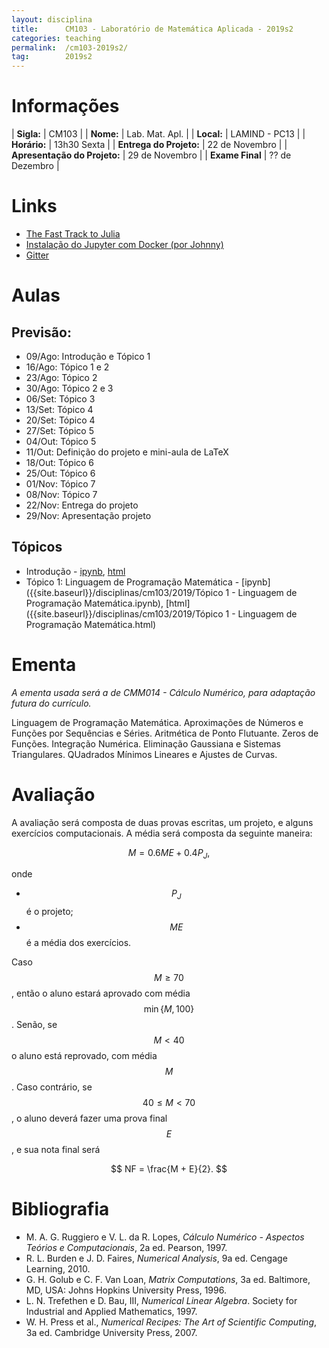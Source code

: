 ```yaml
---
layout: disciplina
title:      CM103 - Laboratório de Matemática Aplicada - 2019s2
categories: teaching
permalink:  /cm103-2019s2/
tag:        2019s2
---
```


# Informações

  |          **Sigla:**           | CM103            |
  |          **Nome:**            | Lab. Mat. Apl.   |
  |          **Local:**           | LAMIND - PC13    |
  |          **Horário:**         | 13h30 Sexta      |
  |   **Entrega do Projeto:**     | 22 de Novembro   |
  | **Apresentação do Projeto:**  | 29 de Novembro   |
  |        **Exame Final**        | ?? de Dezembro   |

<!--
# Projetos

- [Descrição]({{site.baseurl}}/disciplinas/cm103/2019/projetos.html)
-->

# Links

- [The Fast Track to Julia](https://juliadocs.github.io/Julia-Cheat-Sheet/)
- [Instalação do Jupyter com Docker (por Johnny)](/disciplinas/cmm014/2019/docker.html)
- [Gitter](https://gitter.im/abelsiqueira/cm103-2019s2)

<!--
# Notas e provas (Atualizado 03/08 de 2019 com notas finais)

- [Notas]({{site.baseurl}}/disciplinas/cm103/2019/notas.pdf).
- [Prova 1]({{site.baseurl}}/disciplinas/cm103/2019/prova1.pdf).
- [Prova 2]({{site.baseurl}}/disciplinas/cm103/2019/prova2.pdf).

# Exercícios

- [Exercício 01](https://classroom.github.com/a/N4wyrVEn)
- [Exercício 02](https://classroom.github.com/a/dm0vAR_n)
- [Exercício 03](https://classroom.github.com/a/pKA69MvA)
- [Exercício 04](https://classroom.github.com/a/4QZz9AL-)
-->

# Aulas

## Previsão:

- 09/Ago: Introdução e Tópico 1
- 16/Ago: Tópico 1 e 2
- 23/Ago: Tópico 2
- 30/Ago: Tópico 2 e 3
- 06/Set: Tópico 3
- 13/Set: Tópico 4
- 20/Set: Tópico 4
- 27/Set: Tópico 5
- 04/Out: Tópico 5
- 11/Out: Definição do projeto e mini-aula de LaTeX
- 18/Out: Tópico 6
- 25/Out: Tópico 6
- 01/Nov: Tópico 7
- 08/Nov: Tópico 7
- 22/Nov: Entrega do projeto
- 29/Nov: Apresentação projeto

## Tópicos

- Introdução -
  [ipynb]({{site.baseurl}}/disciplinas/cm103/2019/Introdução.ipynb),
  [html]({{site.baseurl}}/disciplinas/cm103/2019/Introdução.html)
- Tópico 1: Linguagem de Programação Matemática -
  [ipynb]({{site.baseurl}}/disciplinas/cm103/2019/Tópico 1 - Linguagem de Programação Matemática.ipynb),
  [html]({{site.baseurl}}/disciplinas/cm103/2019/Tópico 1 - Linguagem de Programação Matemática.html)

<!--
- Tópico 2: Aritmética de Ponto Flutuante -
  [ipynb]({{site.baseurl}}/disciplinas/cm103/2019/Tópico 2 - Aritmética de Ponto Flutuante.ipynb),
  [html]({{site.baseurl}}/disciplinas/cm103/2019/Tópico 2 - Aritmética de Ponto Flutuante.html)
- Tópico 3 - Aproximações de Números e Funções por Sequências e Séries -
  [ipynb]({{site.baseurl}}/disciplinas/cm103/2019/Tópico 3 - Aproximações de Números e Funções por Sequências e Séries.ipynb),
  [html]({{site.baseurl}}/disciplinas/cm103/2019/Tópico 3 - Aproximações de Números e Funções por Sequências e Séries.html)
- Tópico 4 - Zeros de Funções -
  [ipynb]({{site.baseurl}}/disciplinas/cm103/2019/Tópico 4 - Zeros de Funções.ipynb),
  [html]({{site.baseurl}}/disciplinas/cm103/2019/Tópico 4 - Zeros de Funções.html)
- Tópico 5 - Integração Numérica
  [ipynb]({{site.baseurl}}/disciplinas/cm103/2019/Tópico 5 - Integração Numérica.ipynb),
  [html]({{site.baseurl}}/disciplinas/cm103/2019/Tópico 5 - Integração Numérica.html)
- [Aula dia 15/04]({{site.baseurl}}/disciplinas/cm103/2019/Aula 15_04.pdf)
- [Aula dia 22/04]({{site.baseurl}}/disciplinas/cm103/2019/22_04 - Correção da prova.pdf)
- [Aula dia 22/04]({{site.baseurl}}/disciplinas/cm103/2019/22_04 - Aula de integral.pdf)
- [Aula dia 24/04]({{site.baseurl}}/disciplinas/cm103/2019/24_04 - Aula de integral.pdf)
- Tópico 6 - Eliminação Gaussiana e Sistemas Triangulares
  [ipynb]({{site.baseurl}}/disciplinas/cm103/2019/Tópico 6 - Eliminação Gaussiana e Sistemas Triangulares.ipynb),
  [html]({{site.baseurl}}/disciplinas/cm103/2019/Tópico 6 - Eliminação Gaussiana e Sistemas Triangulares.html)
- Tópico 7 - Quadrados Mínimos Lineares e Ajustes de Curvas
  [ipynb]({{site.baseurl}}/disciplinas/cm103/2019/Tópico 7 - Quadrados Mínimos Lineares e Ajustes de Curvas.ipynb),
  [html]({{site.baseurl}}/disciplinas/cm103/2019/Tópico 7 - Quadrados Mínimos Lineares e Ajustes de Curvas.html)
- [Aula dia 29/04]({{site.baseurl}}/disciplinas/cm103/2019/29_04 - integração e começo de sistemas.pdf)
- [Aula dia 06/05]({{site.baseurl}}/disciplinas/cm103/2019/06_05 - Eliminação Gaussiana.pdf)
- [Aula dia 08/05]({{site.baseurl}}/disciplinas/cm103/2019/08_05 - Eliminação Gaussiana.pdf)
- [Aula dia 13/05]({{site.baseurl}}/disciplinas/cm103/2019/13_05 - Eliminação Gaussiana.pdf)
- [Aula dia 27/05]({{site.baseurl}}/disciplinas/cm103/2019/27_05 - LU.pdf)
- [Aula dia 29/05]({{site.baseurl}}/disciplinas/cm103/2019/29_05 - Quadrados Mínimos.pdf)
- [Aula dia 03/06]({{site.baseurl}}/disciplinas/cm103/2019/03_06 - Quadrados Mínimos.pdf)
- [Aula dia 05/06]({{site.baseurl}}/disciplinas/cm103/2019/05_06 - Quadrados Mínimos.pdf)
-->

# Ementa

_A ementa usada será a de CMM014 - Cálculo Numérico, para adaptação futura do currículo._

Linguagem de Programação Matemática. Aproximações de Números e Funções por Sequências e
Séries. Aritmética de Ponto Flutuante. Zeros de Funções. Integração Numérica. Eliminação
Gaussiana e Sistemas Triangulares. QUadrados Mínimos Lineares e Ajustes de Curvas.

# Avaliação

A avaliação será composta de duas provas escritas, um projeto, e alguns exercícios
computacionais.
A média será composta da seguinte maneira:

$$ M = 0.6 ME + 0.4 P_J, $$

onde

- $$P_J$$ é o projeto;
- $$ME$$ é a média dos exercícios.

Caso $$M \geq 70$$, então o aluno estará aprovado com média $$\min\{M, 100\}$$.
Senão, se $$M < 40$$ o aluno está reprovado, com média $$M$$.
Caso contrário, se $$40 \leq M < 70$$, o aluno deverá fazer uma prova final $$E$$, e
sua nota final será

$$ NF = \frac{M + E}{2}. $$

# Bibliografia

  - M. A. G. Ruggiero e V. L. da R. Lopes, *Cálculo Numérico - Aspectos Teórios e
   Computacionais*, 2a ed. Pearson, 1997.
  - R. L. Burden e J. D. Faires, *Numerical Analysis*, 9a ed. Cengage Learning,
    2010.
  - G. H. Golub e C. F. Van Loan, *Matrix Computations*, 3a ed. Baltimore, MD,
    USA: Johns Hopkins University Press, 1996.
  - L. N. Trefethen e D. Bau, III, *Numerical Linear Algebra*. Society for
    Industrial and Applied Mathematics, 1997.
  - W. H. Press et al., *Numerical Recipes: The Art of Scientific Computing*, 3a
    ed. Cambridge University Press, 2007.
